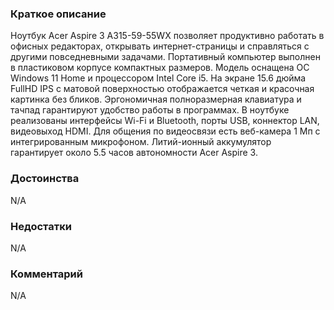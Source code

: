 ### **Краткое описание**
Ноутбук Acer Aspire 3 A315-59-55WX позволяет продуктивно работать в офисных редакторах, открывать интернет-страницы и справляться с другими повседневными задачами. Портативный компьютер выполнен в пластиковом корпусе компактных размеров. Модель оснащена ОС Windows 11 Home и процессором Intel Core i5. На экране 15.6 дюйма FullHD IPS с матовой поверхностью отображается четкая и красочная картинка без бликов.  Эргономичная полноразмерная клавиатура и тачпад гарантируют удобство работы в программах. В ноутбуке реализованы интерфейсы Wi-Fi и Bluetooth, порты USB, коннектор LAN, видеовыход HDMI. Для общения по видеосвязи есть веб-камера 1 Мп с интегрированным микрофоном. Литий-ионный аккумулятор гарантирует около 5.5 часов автономности Acer Aspire 3.

### **Достоинства**
N/A

### **Недостатки**
N/A

### **Комментарий**
N/A
